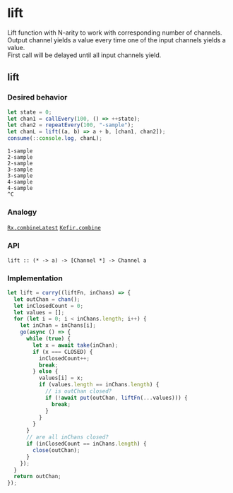 # lift

Lift function with N-arity to work with corresponding number of channels.<br/> 
Output channel yields a value every time one of the input channels yields a value.<br/>
First call will be delayed until all input channels yield.

## lift

### Desired behavior

```js
let state = 0;
let chan1 = callEvery(100, () => ++state);
let chan2 = repeatEvery(100, "-sample");
let chanL = lift((a, b) => a + b, [chan1, chan2]);
consume(::console.log, chanL);
```

```
1-sample
2-sample
2-sample
3-sample
3-sample
4-sample
4-sample
^C
```

### Analogy

[`Rx.combineLatest`](http://reactivex.io/documentation/operators/combinelatest.html) [`Kefir.combine`](https://rpominov.github.io/kefir/#combine)

### API

```
lift :: (* -> a) -> [Channel *] -> Channel a
```

### Implementation

```js
let lift = curry((liftFn, inChans) => {
  let outChan = chan();
  let inClosedCount = 0;
  let values = [];
  for (let i = 0; i < inChans.length; i++) {
    let inChan = inChans[i];
    go(async () => {
      while (true) {
        let x = await take(inChan);
        if (x === CLOSED) {
          inClosedCount++;
          break;
        } else {
          values[i] = x;
          if (values.length == inChans.length) {
            // is outChan closed?
            if (!await put(outChan, liftFn(...values))) {
              break;
            }
          }
        }
      }
      // are all inChans closed?
      if (inClosedCount == inChans.length) {
        close(outChan);
      }
    });
  }
  return outChan;
});
```

